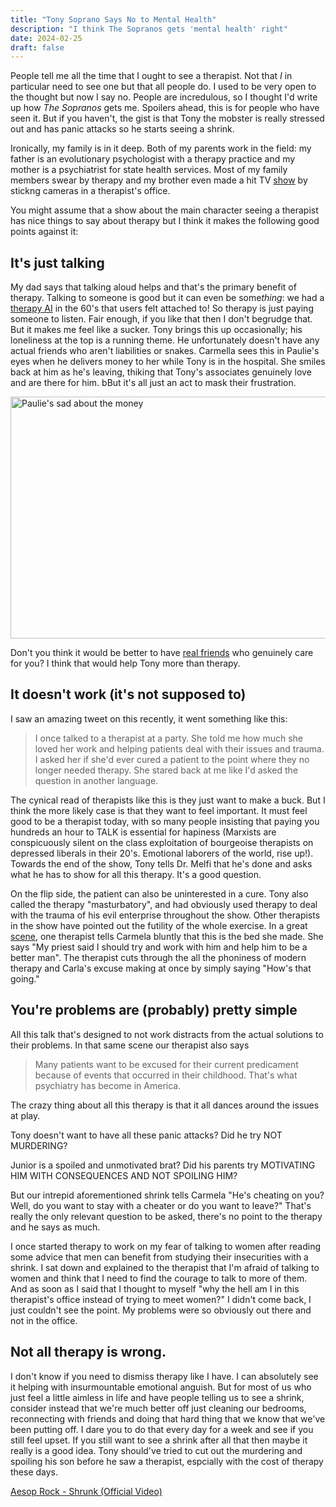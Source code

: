 ```yaml
---
title: "Tony Soprano Says No to Mental Health"
description: "I think The Sopranos gets 'mental health' right"
date: 2024-02-25
draft: false
---
```


People tell me all the time that I ought to see a therapist. Not that *I* in particular need to see one but that all people do. I used to be very open to the thought but now I say no. People are incredulous, so I thought I'd write up how *The Sopranos* gets me. Spoilers ahead, this is for people who have seen it. But if you haven't, the gist is that Tony the mobster is really stressed out and has panic attacks so he starts seeing a shrink.

Ironically, my family is in it deep. Both of my parents work in the field: my father is an evolutionary psychologist with a therapy practice and my mother is a psychiatrist for state health services. Most of my family members swear by therapy and my brother even made a hit TV [show](https://www.google.com/search?q=couples+therapy+show) by stickng cameras in a therapist's office.

You might assume that a show about the main character seeing a therapist has nice things to say about therapy but I think it makes the following good points against it:

## It's just talking

My dad says that talking aloud helps and that's the primary benefit of therapy. Talking to someone is good but it can even be some*thing*: we had a [therapy AI](https://en.wikipedia.org/wiki/ELIZA) in the 60's that users felt attached to! So therapy is just paying someone to listen. Fair enough, if you like that then I don't begrudge that. But it makes me feel like a sucker. Tony brings this up occasionally; his loneliness at the top is a running theme. He unfortunately doesn't have any actual friends who aren't liabilities or snakes. Carmella sees this in Paulie's eyes when he delivers money to her while Tony is in the hospital. She smiles back at him as he's leaving, thiking that Tony's associates genuinely love and are there for him. bBut it's all just an act to mask their frustration.

<img src="/assets/sopranos/Screenshot 2024-02-26 at 11.13.53.jpg" alt="Paulie's sad about the money" width="691" height="387">

Don't you think it would be better to have [real friends](https://www.youtube.com/watch?v=fWD9GF-Ogf4) who genuinely care for you? I think that would help Tony more than therapy.

## It doesn't work (it's not supposed to)

I saw an amazing tweet on this recently, it went something like this:

> I once talked to a therapist at a party. She told me how much she loved her work and helping patients deal with their issues and trauma. I asked her if she'd ever cured a patient to the point where they no longer needed therapy. She stared back at me like I'd asked the question in another language. 

The cynical read of therapists like this is they just want to make a buck. But I think the more likely case is that they want to feel important. It must feel good to be a therapist today, with so many people insisting that paying you hundreds an hour to TALK is essential for hapiness (Marxists are conspicuously silent on the class exploitation of bourgeoise therapists on depressed liberals in their 20's. Emotional laborers of the world, rise up!). Towards the end of the show, Tony tells Dr. Melfi that he's done and asks what he has to show for all this therapy. It's a good question.

On the flip side, the patient can also be uninterested in a cure. Tony also called the therapy "masturbatory", and had obviously used therapy to deal with the trauma of his evil enterprise throughout the show. Other therapists in the show have pointed out the futility of the whole exercise. In a great [scene](https://www.youtube.com/watch?v=bzVeLjj6Ao8), one therapist tells Carmela bluntly that this is the bed she made. She says "My priest said I should try and work with him and help him to be a better man". The therapist cuts through the all the phoniness of modern therapy and Carla's excuse making at once by simply saying "How's that going." 

## You're problems are (probably) pretty simple

All this talk that's designed to not work distracts from the actual solutions to their problems. In that same scene our therapist also says

> Many patients want to be excused for their current predicament because of events that occurred in their childhood. That's what psychiatry has become in America.

The crazy thing about all this therapy is that it all dances around the issues at play.

Tony doesn't want to have all these panic attacks? Did he try NOT MURDERING?

Junior is a spoiled and unmotivated brat? Did his parents try MOTIVATING HIM WITH CONSEQUENCES AND NOT SPOILING HIM?

But our intrepid aforementioned shrink tells Carmela "He's cheating on you? Well, do you want to stay with a cheater or do you want to leave?" That's really the only relevant question to be asked, there's no point to the therapy and he says as much.

I once started therapy to work on my fear of talking to women after reading some advice that men can benefit from studying their insecurities with a shrink. I sat down and explained to the therapist that I'm afraid of talking to women and think that I need to find the courage to talk to more of them. And as soon as I said that I thought to myself "why the hell am I in this therapist's office instead of trying to meet women?" I didn't come back, I just couldn't see the point. My problems were so obviously out there and not in the office.

## Not all therapy is wrong.

I don't know if you need to dismiss therapy like I have. I can absolutely see it helping with insurmountable emotional anguish. But for most of us who just feel a little aimless in life and have people telling us to see a shrink, consider instead that we're much better off just cleaning our bedrooms, reconnecting with friends and doing that hard thing that we know that we've been putting off. I dare you to do that every day for a week and see if you still feel upset. If you still want to see a shrink after all that then maybe it really is a good idea. Tony should've tried to cut out the murdering and spoiling his son before he saw a therapist, espcially with the cost of therapy these days.


[Aesop Rock - Shrunk (Official Video)](https://www.youtube.com/watch?v=Wn7RE8zycJQ)